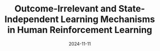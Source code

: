 ---
title: "Outcome-Irrelevant and State-Independent Learning Mechanisms in Human Reinforcement Learning"
collection: publications
category: conferences
permalink: /publication/neurips-workshop
date: 2024-11-11
venue: 'NeurIPS 2024 Workshop on Behavioral ML'
citation: 'Ben-Artzi, I., & Shahar, N.  (2024). NeurIPS 2024 Workshop on Behavioral ML.'
---